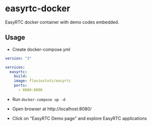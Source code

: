 # easyrtc-docker
EasyRTC docker container with demo codes embedded.

## Usage

* Create docker-compose.yml

```yml
version: "3"

services:
  easyrtc:
    build: .
    image: flaviostutz/easyrtc
    ports:
      - 8080:8080
```
* Run ```docker-compose up -d```

* Open browser at http://localhost:8080/

* Click on "EasyRTC Demo page" and explore EasyRTC applications

